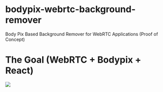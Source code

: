 # bodypix-webrtc-background-remover
Body Pix Based Background Remover for WebRTC Applications (Proof of Concept)

# The Goal (WebRTC + Bodypix + React)
<img src="https://elder.dev/posts/open-source-virtual-background/masked.jpg" />
